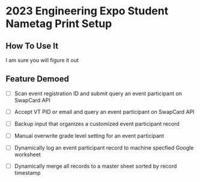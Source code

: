 # 2023 Engineering Expo Student Nametag Print Setup

## How To Use It
I am sure you will figure it out

## Feature Demoed
- [ ] Scan event registration ID and submit query an event participant on SwapCard API

- [ ] Accept VT PID or email and query an event participant on SwapCard API

- [ ] Backup input that organizes a customized event participant record

- [ ] Manual overwrite grade level setting for an event participant

- [ ] Dynamically log an event participant record to machine specfied Google worksheet

- [ ] Dynamically merge all records to a master sheet sorted by record timestamp